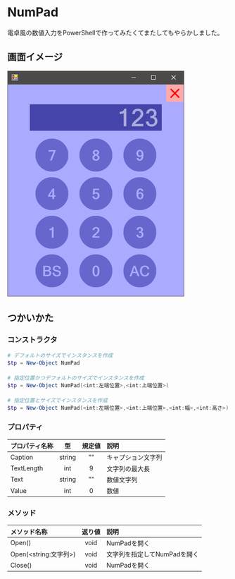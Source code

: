 # NumPad

電卓風の数値入力をPowerShellで作ってみたくてまたしてもやらかしました。

## 画面イメージ

![画面イメージ](img/image.png)

## つかいかた

### コンストラクタ

```powershell
# デフォルトのサイズでインスタンスを作成
$tp = New-Object NumPad

# 指定位置かつデフォルトのサイズでインスタンスを作成
$tp = New-Object NumPad(<int:左端位置>,<int:上端位置>)

# 指定位置とサイズでインスタンスを作成
$tp = New-Object NumPad(<int:左端位置>,<int:上端位置>,<int:幅>,<int:高さ>)
```

### プロパティ

| プロパティ名称 | 型 | 規定値 | 説明 |
| :--- | :---: | :---: | :--- |
| Caption | string | "" | キャプション文字列 |
| TextLength | int | 9 | 文字列の最大長 |
| Text | string | "" | 数値文字列 |
| Value | int | 0 | 数値 |

### メソッド

| メソッド名称 | 返り値 | 説明 |
| :--- | :---: | :--- |
| Open() | void | NumPadを開く |
| Open(\<string:文字列\>) | void | 文字列を指定してNumPadを開く |
| Close() | void | NumPadを開く |
